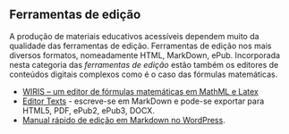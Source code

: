 ## Ferramentas de edição

A produção de materiais educativos acessíveis dependem muito da qualidade das ferramentas de edição. Ferramentas de edição nos mais diversos formatos, nomeadamente HTML, MarkDown, ePub. Incorporada nesta categoria das _ferramentas de edição_ estão também os editores de conteúdos digitais complexos como é o caso das fórmulas matemáticas.

- [WIRIS – um editor de fórmulas matemáticas em MathML e Latex](http://www.wiris.com/editor/demo/pt/mathml-latex)
- [Editor Texts](http://www.texts.io/samples/) - escreve-se em MarkDown e pode-se exportar para HTML5, PDF, ePub2, ePub3, DOCX.
- [Manual rápido de edição em Markdown no WordPress](https://en.support.wordpress.com/markdown-quick-reference/).

